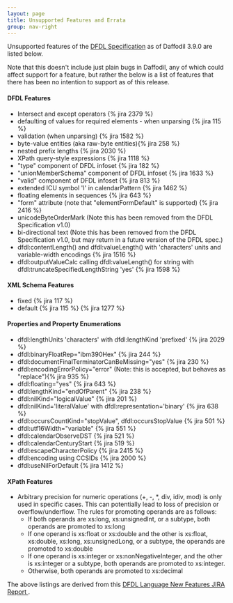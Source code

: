 ```yaml
---
layout: page
title: Unsupported Features and Errata
group: nav-right
---
```

<!--
{% comment %}
Licensed to the Apache Software Foundation (ASF) under one or more
contributor license agreements.  See the NOTICE file distributed with
this work for additional information regarding copyright ownership.
The ASF licenses this file to you under the Apache License, Version 2.0
(the "License"); you may not use this file except in compliance with
the License.  You may obtain a copy of the License at

http://www.apache.org/licenses/LICENSE-2.0

Unless required by applicable law or agreed to in writing, software
distributed under the License is distributed on an "AS IS" BASIS,
WITHOUT WARRANTIES OR CONDITIONS OF ANY KIND, either express or implied.
See the License for the specific language governing permissions and
limitations under the License.
{% endcomment %}
-->

Unsupported features of the [DFDL Specification](/docs/dfdl) as of Daffodil 3.9.0 are listed below.

Note that this doesn't include just plain bugs in Daffodil, any of which could affect
support for a feature, but rather the below is a list of features
that there has been no intention to support as of this release. 

#### DFDL Features

* Intersect and except operators {% jira 2379 %}
* defaulting of values for required elements - when unparsing {% jira 115 %}
* validation (when unparsing) {% jira 1582 %}
* byte-value entities (aka raw-byte entities){% jira 258 %}
* nested prefix lengths {% jira 2030 %}
* XPath query-style expressions {% jira 1118 %}
* "type" component of DFDL infoset {% jira 182 %}
* "unionMemberSchema" component of DFDL infoset {% jira 1633 %}
* "valid" component of DFDL infoset {% jira 813 %}
* extended ICU symbol 'I' in calendarPattern {% jira 1462 %}
* floating elements in sequences {% jira 643 %}
* "form" attribute (note that "elementFormDefault" is supported) {% jira 2416 %}
* unicodeByteOrderMark (Note this has been removed from the DFDL Specification v1.0)
* bi-directional text (Note this has been removed from the DFDL Specification v1.0,
  but may return in a future version of the DFDL spec.)
* dfdl:contentLength() and dfdl:valueLength() with 'characters' units and variable-width encodings {% jira 1516 %}
* dfdl:outputValueCalc calling dfdl:valueLength() for string with dfdl:truncateSpecifiedLengthString 'yes' {% jira 1598 %}

#### XML Schema Features

* fixed {% jira 117 %}
* default {% jira 115 %} {% jira 1277 %}

#### Properties and Property Enumerations

* dfdl:lengthUnits 'characters' with dfdl:lengthKind 'prefixed' {% jira 2029 %}
* dfdl:binaryFloatRep="ibm390Hex" {% jira 244 %}
* dfdl:documentFinalTerminatorCanBeMissing="yes" {% jira 230 %}
* dfdl:encodingErrorPolicy="error" (Note: this is accepted, but behaves as "replace"){% jira 935 %}
* dfdl:floating="yes" {% jira 643 %}
* dfdl:lengthKind="endOfParent" {% jira 238 %}
* dfdl:nilKind="logicalValue" {% jira 201 %}
* dfdl:nilKind='literalValue' with dfdl:representation='binary' {% jira 638 %}
* dfdl:occursCountKind="stopValue", dfdl:occursStopValue {% jira 501 %}
* dfdl:utf16Width="variable" {% jira 551 %}
* dfdl:calendarObserveDST {% jira 521 %}
* dfdl:calendarCenturyStart {% jira 519 %}  
* dfdl:escapeCharacterPolicy {% jira 2415 %}
* dfdl:encoding using CCSIDs {% jira 2000 %}
* dfdl:useNilForDefault {% jira 1412 %}

#### XPath Features

* Arbitrary precision for numeric operations (+, -, *, div, idiv, mod) is only
  used in specific cases. This can potentially lead to loss of precision or
  overflow/underflow. The rules for promoting operands are as follows:
  * If both operands are xs:long, xs:unsignedInt, or a subtype, both operands
    are promoted to xs:long
  * If one operand is xs:float or xs:double and the other is xs:float,
    xs:double, xs:long, xs:unsignedLong, or a subtype, the operands are
    promoted to xs:double
  * If one operand is xs:integer or xs:nonNegativeInteger, and the other is
    xs:integer or a subtype, both operands are promoted to xs:integer.
  * Otherwise, both operands are promoted to xs:decimal

The above listings are derived from
this [DFDL Language New Features JIRA Report
](https://s.apache.org/daffodil-unimplemented-dfdl-language-features).
